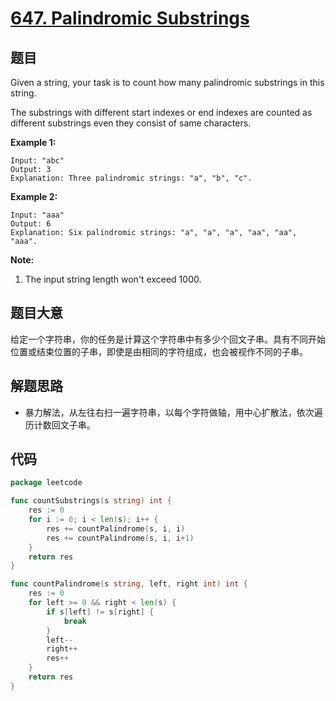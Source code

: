 # [647. Palindromic Substrings](https://leetcode.com/problems/palindromic-substrings/)


## 题目

Given a string, your task is to count how many palindromic substrings in this string.

The substrings with different start indexes or end indexes are counted as different substrings even they consist of same characters.

**Example 1:**

```
Input: "abc"
Output: 3
Explanation: Three palindromic strings: "a", "b", "c".
```

**Example 2:**

```
Input: "aaa"
Output: 6
Explanation: Six palindromic strings: "a", "a", "a", "aa", "aa", "aaa".
```

**Note:**

1. The input string length won't exceed 1000.

## 题目大意

给定一个字符串，你的任务是计算这个字符串中有多少个回文子串。具有不同开始位置或结束位置的子串，即使是由相同的字符组成，也会被视作不同的子串。

## 解题思路

- 暴力解法，从左往右扫一遍字符串，以每个字符做轴，用中心扩散法，依次遍历计数回文子串。

## 代码

```go
package leetcode

func countSubstrings(s string) int {
    res := 0
    for i := 0; i < len(s); i++ {
        res += countPalindrome(s, i, i)
        res += countPalindrome(s, i, i+1)
    }
    return res
}

func countPalindrome(s string, left, right int) int {
    res := 0
    for left >= 0 && right < len(s) {
        if s[left] != s[right] {
            break
        }
        left--
        right++
        res++
    }
    return res
}
```